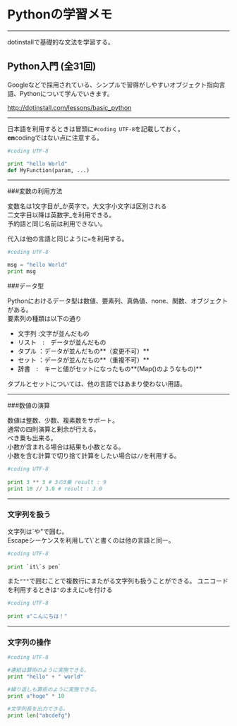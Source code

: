 # Pythonの学習メモ


----------

dotinstallで基礎的な文法を学習する。


## Python入門 (全31回)  
Googleなどで採用されている、シンプルで習得がしやすいオブジェクト指向言語、Pythonについて学んでいきます。

http://dotinstall.com/lessons/basic_python



----------

日本語を利用するときは冒頭に`#coding UTF-8`を記載しておく。  
**en**codingではない点に注意する。

```python
#coding UTF-8

print "hello World"
def MyFunction(param, ...)
```


----------

###変数の利用方法

変数名は1文字目が_か英字で。大文字小文字は区別される  
二文字目以降は英数字_を利用できる。  
予約語と同じ名前は利用できない。


代入は他の言語と同じように`=`を利用する。

```python
#coding UTF-8

msg = "hello World" 
print msg

```


###データ型

Pythonにおけるデータ型は数値、要素列、真偽値、none、関数、オブジェクトがある。  
要素列の種類は以下の通り  

- 文字列 :文字が並んだもの
- リスト　:　データが並んだもの
- タプル ：データが並んだもの**（変更不可）**
- セット ：データが並んだもの**（重複不可）**
- 辞書　:　キーと値がセットになったもの**(Map()のようなもの)**　　

タプルとセットについては、他の言語ではあまり使わない用語。


----------


###数値の演算

数値は整数、少数、複素数をサポート。  
通常の四則演算と剰余が行える。  
べき乗も出来る。  
小数が含まれる場合は結果も小数となる。  
小数を含む計算で切り捨て計算をしたい場合は`//`を利用する。


```python
#coding UTF-8
 
print 3 ** 3 # 3の3乗 result : 9
print 10 // 3.0 # result : 3.0  

```


----------

### 文字列を扱う ###
文字列は\`や\"で囲む。  
Escapeシーケンスを利用して\\\`と書くのは他の言語と同一。

```python
#coding UTF-8
 
print `it\`s pen` 

```

また`"""`で囲むことで複数行にまたがる文字列も扱うことができる。
ユニコードを利用するときは`"`のまえに`u`を付ける

```python
#coding UTF-8
 
print u"こんにちは！" 

```


----------


### 文字列の操作 ###

```python
#coding UTF-8

#連結は算術のように実施できる。
print "hello" + " world"

#繰り返しも算術のように実施できる。
print u"hoge" * 10

#文字列長を出力できる。
print len("abcdefg")

```




